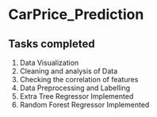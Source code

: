 # CarPrice_Prediction
## Tasks completed
1. Data Visualization
2. Cleaning and analysis of Data
3. Checking the correlation of features
4. Data Preprocessing and Labelling
5. Extra Tree Regressor Implemented
6. Random Forest Regressor Implemented
